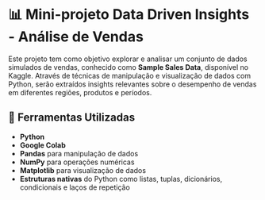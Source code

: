 # 📊 Mini-projeto Data Driven Insights - Análise de Vendas


Este projeto tem como objetivo explorar e analisar um conjunto de dados simulados de vendas, conhecido como **Sample Sales Data**, disponível no Kaggle. Através de técnicas de manipulação e visualização de dados com Python, serão extraídos insights relevantes sobre o desempenho de vendas em diferentes regiões, produtos e períodos.

## 🧰 Ferramentas Utilizadas

- **Python**
- **Google Colab**
- **Pandas** para manipulação de dados
- **NumPy** para operações numéricas
- **Matplotlib** para visualização de dados
- **Estruturas nativas** do Python como listas, tuplas, dicionários, condicionais e laços de repetição


